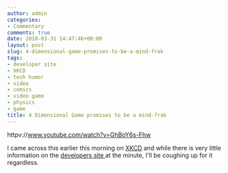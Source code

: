 ```yaml
---
author: admin
categories:
- Commentary
comments: true
date: 2010-03-31 14:47:46+00:00
layout: post
slug: 4-dimensional-game-promises-to-be-a-mind-frak
tags:
- developer site
- XKCD
- tech humor
- video
- comics
- video game
- physics
- game
title: 4 Dimensional Game promises to be a mind-frak
---
```



httpv://www.youtube.com/watch?v=GhBoY6s-Fhw

I came across this earlier this morning on [XKCD](http://imgs.xkcd.com/comics/flatland.png) and while there is very little information on the [developers site ](http://marctenbosch.com/miegakure/)at the minute, I'll be coughing up for it regardless.
